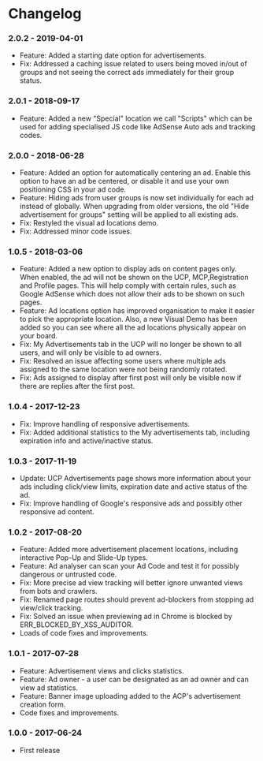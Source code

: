 # Changelog

### 2.0.2 - 2019-04-01

- Feature: Added a starting date option for advertisements.
- Fix: Addressed a caching issue related to users being moved in/out of groups and not seeing the correct ads immediately for their group status.

### 2.0.1 - 2018-09-17

- Feature: Added a new "Special" location we call "Scripts" which can be used for adding specialised JS code like AdSense Auto ads and tracking codes.

### 2.0.0 - 2018-06-28

- Feature: Added an option for automatically centering an ad. Enable this option to have an ad be centered, or disable it and use your own positioning CSS in your ad code.
- Feature: Hiding ads from user groups is now set individually for each ad instead of globally. When upgrading from older versions, the old "Hide advertisement for groups" setting will be applied to all existing ads.
- Fix: Restyled the visual ad locations demo.
- Fix: Addressed minor code issues.

### 1.0.5 - 2018-03-06

- Feature: Added a new option to display ads on content pages only. When enabled, the ad  will not be shown on the UCP, MCP,Registration and Profile pages. This will help comply with certain rules, such as Google AdSense which does not allow their ads to be shown on such pages.
- Feature: Ad locations option has improved organisation to make it easier to pick the appropriate location. Also, a new Visual Demo has been added so you can see where all the ad locations physically appear on your board.
- Fix: My Advertisements tab in the UCP will no longer be shown to all users, and will only be visible to ad owners.
- Fix: Resolved an issue affecting some users where multiple ads assigned to the same location were not being randomly rotated.
- Fix: Ads assigned to display after first post will only be visible now if there are replies after the first post.

### 1.0.4 - 2017-12-23

- Fix: Improve handling of responsive advertisements.
- Fix: Added additional statistics to the My advertisements tab, including expiration info and active/inactive status.

### 1.0.3 - 2017-11-19

- Update: UCP Advertisements page shows more information about your ads including click/view limits, expiration date and active status of the ad.
- Fix: Improve handling of Google's responsive ads and possibly other responsive ad content. 

### 1.0.2 - 2017-08-20

- Feature: Added more advertisement placement locations, including interactive Pop-Up and Slide-Up types.
- Feature: Ad analyser can scan your Ad Code and test it for possibly dangerous or untrusted code.
- Fix: More precise ad view tracking will better ignore unwanted views from bots and crawlers.
- Fix: Renamed page routes should prevent ad-blockers from stopping ad view/click tracking.
- Fix: Solved an issue when previewing ad in Chrome is blocked by ERR_BLOCKED_BY_XSS_AUDITOR.
- Loads of code fixes and improvements.

### 1.0.1 - 2017-07-28

- Feature: Advertisement views and clicks statistics.
- Feature: Ad owner - a user can be designated as an ad owner and can view ad statistics.
- Feature: Banner image uploading added to the ACP's advertisement creation form.
- Code fixes and improvements.

### 1.0.0 - 2017-06-24

- First release
